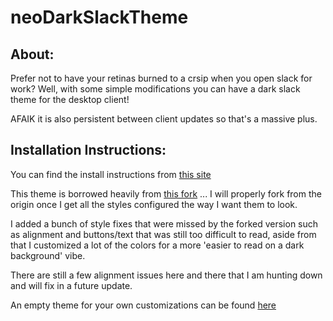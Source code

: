 # neoDarkSlackTheme

## About:
Prefer not to have your retinas burned to a crsip when you open slack for work? 
Well, with some simple modifications you can have a dark slack theme for the desktop client!

AFAIK it is also persistent between client updates so that's a massive plus.

## Installation Instructions:
You can find the install instructions from [this site](https://www.howtogeek.com/368976/how-to-install-the-unofficial-dark-mode-for-slack/)

This theme is borrowed heavily from [this fork](https://github.com/caiceA/slack-black-theme) ... I will properly fork from the origin once I get all the styles configured the way I want them to look.

I added a bunch of style fixes that were missed by the forked version such as alignment and buttons/text that was still too difficult to read, aside from that I customized a lot of the colors for a more 'easier to read on a dark background' vibe.

There are still a few alignment issues here and there that I am hunting down and will fix in a future update.

An empty theme for your own customizations can be found [here](https://cdn.rawgit.com/widget-/slack-black-theme/master/custom.css)
